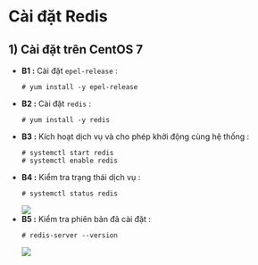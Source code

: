 # Cài đặt Redis
## **1) Cài đặt trên CentOS 7**
- **B1 :** Cài đặt `epel-release` :
    ```
    # yum install -y epel-release
    ```
- **B2 :** Cài đặt `redis` :
    ```
    # yum install -y redis
    ```
- **B3 :** Kích hoạt dịch vụ và cho phép khởi động cùng hệ thống :
    ```
    # systemctl start redis
    # systemctl enable redis
    ```
- **B4 :** Kiểm tra trạng thái dịch vụ :
    ```
    # systemctl status redis
    ```
    <img src=https://i.imgur.com/oURu3nk.png>
- **B5 :** Kiểm tra phiên bản đã cài đặt :
    ```
    # redis-server --version
    ```
    <img src=https://i.imgur.com/xXUV2Ej.png>